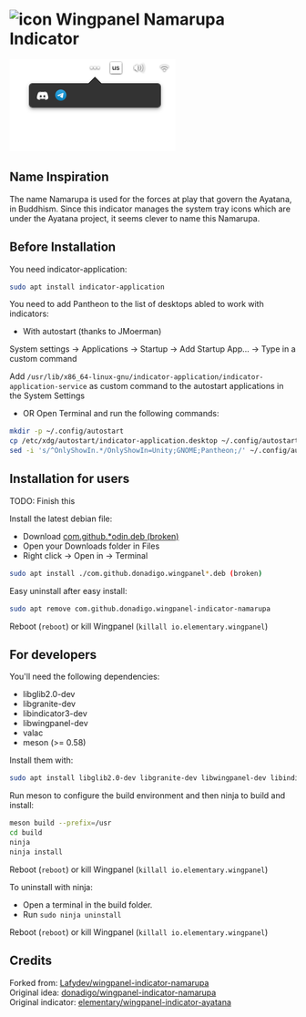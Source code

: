 # ![icon](data/icon.png) Wingpanel Namarupa Indicator

![Screenshot](data/screenshot.png)

## Name Inspiration

The name Namarupa is used for the forces at play that govern the Ayatana, in Buddhism. Since this indicator manages the system tray icons which are under the Ayatana project, it seems clever to name this Namarupa.

## Before Installation

You need indicator-application:

```bash
sudo apt install indicator-application
```

You need to add Pantheon to the list of desktops abled to work with indicators:  

- With autostart (thanks to JMoerman)  

System settings -> Applications -> Startup -> Add Startup App… -> Type in a custom command

Add `/usr/lib/x86_64-linux-gnu/indicator-application/indicator-application-service` as custom command to the autostart applications in the System Settings  

- OR Open Terminal and run the following commands:

```bash
mkdir -p ~/.config/autostart
cp /etc/xdg/autostart/indicator-application.desktop ~/.config/autostart/
sed -i 's/^OnlyShowIn.*/OnlyShowIn=Unity;GNOME;Pantheon;/' ~/.config/autostart/indicator-application.desktop
```

## Installation for users

TODO: Finish this

Install the latest debian file:

- Download <a href="https://github.com/lenemter/wingpanel-indicator-namarupa/blob/master/com.github.donadigo.wingpanel-indicator-namarupa_1.0.2_odin.deb-broken">com.github.*odin.deb (broken)</a>
- Open your Downloads folder in Files
- Right click -> Open in -> Terminal

```bash
sudo apt install ./com.github.donadigo.wingpanel*.deb (broken)
```

Easy uninstall after easy install:

```bash
sudo apt remove com.github.donadigo.wingpanel-indicator-namarupa
```

Reboot (`reboot`) or kill Wingpanel (`killall io.elementary.wingpanel`)
  
## For developers

You'll need the following dependencies:

- libglib2.0-dev
- libgranite-dev
- libindicator3-dev
- libwingpanel-dev
- valac
- meson (>= 0.58)

Install them with:

```bash
sudo apt install libglib2.0-dev libgranite-dev libwingpanel-dev libindicator3-dev valac meson
```

Run meson to configure the build environment and then ninja to build and install:

```bash
meson build --prefix=/usr
cd build
ninja
ninja install
```

Reboot (`reboot`) or kill Wingpanel (`killall io.elementary.wingpanel`)

To uninstall with ninja:

- Open a terminal in the build folder.
- Run `sudo ninja uninstall`

Reboot (`reboot`) or kill Wingpanel (`killall io.elementary.wingpanel`)

## Credits

Forked from: [Lafydev/wingpanel-indicator-namarupa](https://github.com/Lafydev/wingpanel-indicator-namarupa)  
Original idea: [donadigo/wingpanel-indicator-namarupa](https://github.com/donadigo/wingpanel-indicator-namarupa)  
Original indicator: [elementary/wingpanel-indicator-ayatana](https://github.com/elementary/wingpanel-indicator-ayatana)
